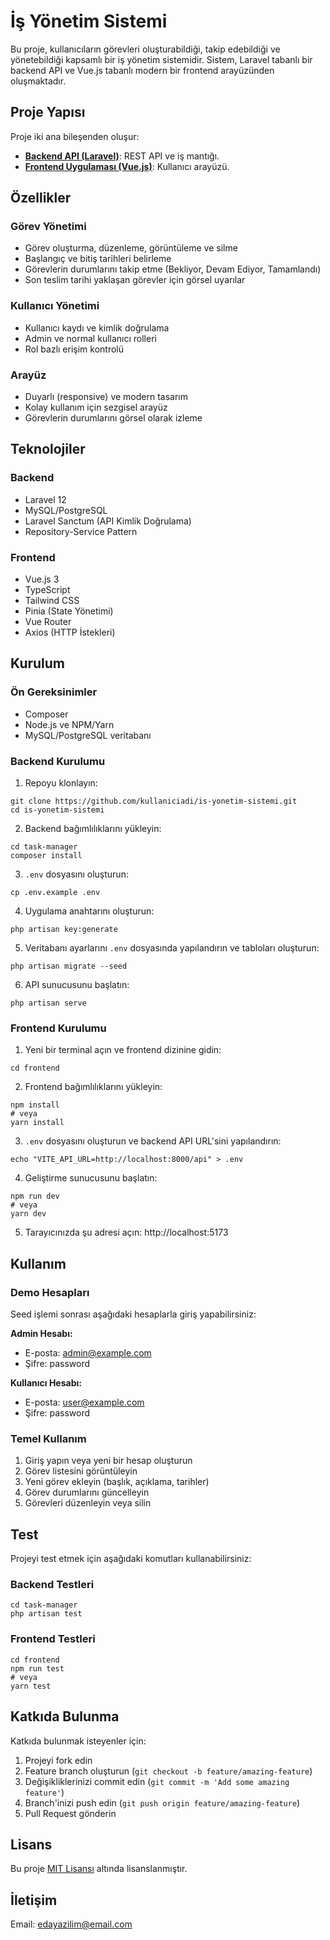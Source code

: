 # İş Yönetim Sistemi

Bu proje, kullanıcıların görevleri oluşturabildiği, takip edebildiği ve yönetebildiği kapsamlı bir iş yönetim sistemidir. Sistem, Laravel tabanlı bir backend API ve Vue.js tabanlı modern bir frontend arayüzünden oluşmaktadır.

## Proje Yapısı

Proje iki ana bileşenden oluşur:

- **[Backend API (Laravel)](/task-manager/README.md)**: REST API ve iş mantığı.
- **[Frontend Uygulaması (Vue.js)](/frontend/README.md)**: Kullanıcı arayüzü.

## Özellikler

### Görev Yönetimi
- Görev oluşturma, düzenleme, görüntüleme ve silme
- Başlangıç ve bitiş tarihleri belirleme
- Görevlerin durumlarını takip etme (Bekliyor, Devam Ediyor, Tamamlandı)
- Son teslim tarihi yaklaşan görevler için görsel uyarılar

### Kullanıcı Yönetimi
- Kullanıcı kaydı ve kimlik doğrulama
- Admin ve normal kullanıcı rolleri
- Rol bazlı erişim kontrolü

### Arayüz
- Duyarlı (responsive) ve modern tasarım
- Kolay kullanım için sezgisel arayüz
- Görevlerin durumlarını görsel olarak izleme

## Teknolojiler

### Backend
- Laravel 12
- MySQL/PostgreSQL
- Laravel Sanctum (API Kimlik Doğrulama)
- Repository-Service Pattern

### Frontend
- Vue.js 3
- TypeScript
- Tailwind CSS
- Pinia (State Yönetimi)
- Vue Router
- Axios (HTTP İstekleri)

## Kurulum

### Ön Gereksinimler
- Composer
- Node.js ve NPM/Yarn
- MySQL/PostgreSQL veritabanı

### Backend Kurulumu

1. Repoyu klonlayın:
```
git clone https://github.com/kullaniciadi/is-yonetim-sistemi.git
cd is-yonetim-sistemi
```

2. Backend bağımlılıklarını yükleyin:
```
cd task-manager
composer install
```

3. `.env` dosyasını oluşturun:
```
cp .env.example .env
```

4. Uygulama anahtarını oluşturun:
```
php artisan key:generate
```

5. Veritabanı ayarlarını `.env` dosyasında yapılandırın ve tabloları oluşturun:
```
php artisan migrate --seed
```

6. API sunucusunu başlatın:
```
php artisan serve
```

### Frontend Kurulumu

1. Yeni bir terminal açın ve frontend dizinine gidin:
```
cd frontend
```

2. Frontend bağımlılıklarını yükleyin:
```
npm install
# veya
yarn install
```

3. `.env` dosyasını oluşturun ve backend API URL'sini yapılandırın:
```
echo "VITE_API_URL=http://localhost:8000/api" > .env
```

4. Geliştirme sunucusunu başlatın:
```
npm run dev
# veya
yarn dev
```

5. Tarayıcınızda şu adresi açın: http://localhost:5173

## Kullanım

### Demo Hesapları

Seed işlemi sonrası aşağıdaki hesaplarla giriş yapabilirsiniz:

**Admin Hesabı:**
- E-posta: admin@example.com
- Şifre: password

**Kullanıcı Hesabı:**
- E-posta: user@example.com
- Şifre: password

### Temel Kullanım

1. Giriş yapın veya yeni bir hesap oluşturun
2. Görev listesini görüntüleyin
3. Yeni görev ekleyin (başlık, açıklama, tarihler)
4. Görev durumlarını güncelleyin
5. Görevleri düzenleyin veya silin

## Test

Projeyi test etmek için aşağıdaki komutları kullanabilirsiniz:

### Backend Testleri
```
cd task-manager
php artisan test
```

### Frontend Testleri
```
cd frontend
npm run test
# veya
yarn test
```

## Katkıda Bulunma

Katkıda bulunmak isteyenler için:

1. Projeyi fork edin
2. Feature branch oluşturun (`git checkout -b feature/amazing-feature`)
3. Değişikliklerinizi commit edin (`git commit -m 'Add some amazing feature'`)
4. Branch'inizi push edin (`git push origin feature/amazing-feature`)
5. Pull Request gönderin

## Lisans

Bu proje [MIT Lisansı](LICENSE) altında lisanslanmıştır.

## İletişim

Email: edayazilim@email.com

